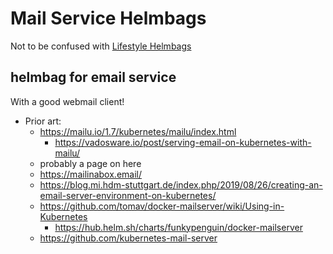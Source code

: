 # Mail Service Helmbags

Not to be confused with [Lifestyle Helmbags](t5p88-0ag9v-g995h-803n7-h0afz)

## helmbag for email service

With a good webmail client!

- Prior art:
  - https://mailu.io/1.7/kubernetes/mailu/index.html
    - https://vadosware.io/post/serving-email-on-kubernetes-with-mailu/
  - probably a page on here
  - https://mailinabox.email/
  - https://blog.mi.hdm-stuttgart.de/index.php/2019/08/26/creating-an-email-server-environment-on-kubernetes/
  - https://github.com/tomav/docker-mailserver/wiki/Using-in-Kubernetes
    - https://hub.helm.sh/charts/funkypenguin/docker-mailserver
  - https://github.com/kubernetes-mail-server

